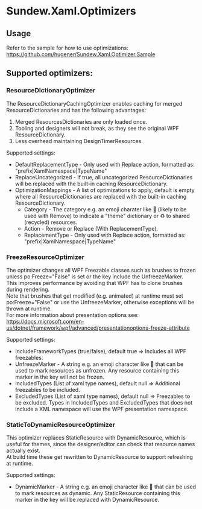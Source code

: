 ﻿# Sundew.Xaml.Optimizers
## Usage
Refer to the sample for how to use optimizations: https://github.com/hugener/Sundew.Xaml.Optimizer.Sample
## Supported optimizers:
### ResourceDictionaryOptimizer
The ResourceDictionaryCachingOptimizer enables caching for merged ResourceDictionaries and has the following advantages:
1. Merged ResourcesDictionaries are only loaded once.
2. Tooling and designers will not break, as they see the original WPF ResourceDictionary.
3. Less overhead maintaining DesignTimerResources.

Supported settings:
- DefaultReplacementType - Only used with Replace action, formatted as: "prefix|XamlNamespace|TypeName"
- ReplaceUncategorized - If true, all uncategorized ResourceDictionaries will be replaced with the built-in caching ResourceDictionary.
- OptimizationMappings - A list of optimizations to apply, default is empty where all ResourceDictionaries are replaced with the built-in caching ResourceDictionary.
    - Category - The category e.g. an emoji charater like 🎨 (likely to be used with Remove) to indicate a "theme" dictionary or ♻️ to shared (recycled) resources.
    - Action - Remove or Replace (With ReplacementType). 
    - ReplacementType - Only used with Replace action, formatted as: "prefix|XamlNamespace|TypeName"


### FreezeResourceOptimizer
The optimizer changes all WPF Freezable classes such as brushes to frozen unless po:Freeze="False" is set or the key include the UnfreezeMarker.  
This improves performance by avoiding that WPF has to clone brushes during rendering.  
Note that brushes that get modified (e.g. animated) at runtime must set po:Freeze="False" or use the UnfreezeMarker, otherwise exceptions will be thrown at runtime.  
For more information about presentation options see: https://docs.microsoft.com/en-us/dotnet/framework/wpf/advanced/presentationoptions-freeze-attribute

Supported settings:
- IncludeFrameworkTypes (true/false), default true => Includes all WPF freezables.
- UnfreezeMarker - A string e.g. an emoji character like 💫 that can be used to mark resources as unfrozen. Any resource containing this marker in the key will not be frozen.
- IncludedTypes (List of xaml type names), default null => Additional freezables to be included.
- ExcludedTypes (List of xaml type names), default null => Freezables to be excluded. 
Types in IncludedTypes and ExcludedTypes that does not include a XML namespace will use the WPF presentation namespace.

### StaticToDynamicResourceOptimizer
This optimizer replaces StaticResource with DynamicResource, which is useful for themes, since the designer/editor can check that resource names actually exist.  
At build time these get rewritten to DynamicResource to support refreshing at runtime.

Supported settings:
- DynamicMarker - A string e.g. an emoji character like 🔄 that can be used to mark resources as dynamic. Any StaticResource containing this marker in the key will be replaced with DynamicResource. 